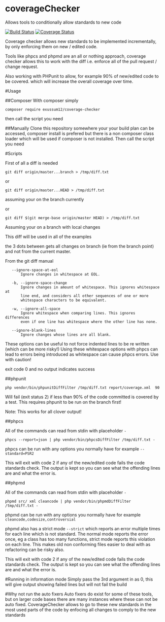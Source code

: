 # coverageChecker
Allows tools to conditionally allow standards to new code

[![Build Status](https://travis-ci.org/exussum12/coverageChecker.svg?branch=master)](https://travis-ci.org/exussum12/coverageChecker)
[![Coverage Status](https://coveralls.io/repos/github/exussum12/coverageChecker/badge.svg?branch=master)](https://coveralls.io/github/exussum12/coverageChecker?branch=master)


Coverage checker allows new standards to be implemented incrementally, by only enforcing them on new / edited code.

Tools like phpcs and phpmd are an all or nothing approach, coverage checker allows this to work with the diff i.e. enforce all of the pull request / change request.

Also working with PHPunit to allow, for example 90% of new/edited code to be covered. which will increase the overall coverage over time.

#Usage

##Composer
With composer simply

    composer require exussum12/coverage-checker
    
then call the script you need

##Manually
Clone this repository somewhere your your build plan can be accessed, composer install is prefered but there is a non composer class loader which will be used if composer is not installed.
Then call the script you need


#Scripts

First of all a diff is needed

    git diff origin/master...branch > /tmp/diff.txt
or 

    git diff origin/master...HEAD > /tmp/diff.txt
assuming your on the branch currently

or

    git diff $(git merge-base origin/master HEAD) > /tmp/diff.txt
    
Assuming your on a branch with local changes    

This diff will be used in all of the examples

the 3 dots between gets all changes on branch (ie from the branch point) and not from the current master.

From the git diff manual 

       --ignore-space-at-eol
           Ignore changes in whitespace at EOL.

       -b, --ignore-space-change
           Ignore changes in amount of whitespace. This ignores whitespace at
           line end, and considers all other sequences of one or more
           whitespace characters to be equivalent.

       -w, --ignore-all-space
           Ignore whitespace when comparing lines. This ignores differences
           even if one line has whitespace where the other line has none.

       --ignore-blank-lines
           Ignore changes whose lines are all blank.

These options can be useful to not force indented lines to be re written (which can be more risky!)
Using these whitespace options with phpcs can lead to errors being introduced as whitespace can cause phpcs errors.
Use with caution!

exit code 0 and no output indicates success

##phpunit

    php vendor/bin/phpunitDiffFilter /tmp/diff.txt report/coverage.xml  90
    
Will fail (exit status 2) if less than 90% of the code committed is covered by a test.
This requires phpunit to be run on the branch first!

Note: This works for all clover output!

##phpcs

All of the commands can read from stdin with placeholder `-`

    phpcs --report=json | php vendor/bin/phpcsDiffFilter /tmp/diff.txt -
    
phpcs can be run with any options you normally have for example `--standard=PSR2`

This will exit with code 2 if any of the new/edited code fails the code standards check. The output is kept so you can see what the offending lines are and what the error is.


##phpmd

All of the commands can read from stdin with placeholder `-`

    phpmd src/ xml cleancode | php vendor/bin/phpmdDiffFilter /tmp/diff.txt -
    
phpmd can be run with any options you normally have for example `cleancode,codesize,controversial`

phpmd also has a strict mode `--strict` which reports an error multiple times for each line which is not standard.
The normal mode reports the error once, eg a class has too many functions, strict mode reports this violation on each line. This makes old non conforming files easier to deal with as refactoring can be risky also.

This will exit with code 2 if any of the new/edited code fails the code standards check. The output is kept so you can see what the offending lines are and what the error is.


#Running in information mode
Simply pass the 3rd argument in as 0, this will give output showing failed lines but will not fail the build


#Why not run the auto fixers
Auto fixers do exist for some of these tools, but on larger code bases there are many instances where these can not be auto fixed. CoverageChecker allows to go to these new standards in the most used parts of the code by enfocing all changes to comply to the new standards
